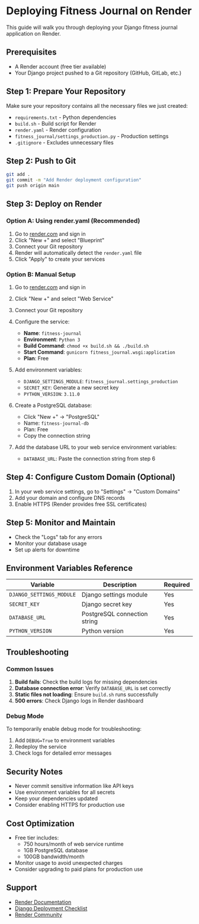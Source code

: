 # Deploying Fitness Journal on Render

This guide will walk you through deploying your Django fitness journal application on Render.

## Prerequisites

- A Render account (free tier available)
- Your Django project pushed to a Git repository (GitHub, GitLab, etc.)

## Step 1: Prepare Your Repository

Make sure your repository contains all the necessary files we just created:

- `requirements.txt` - Python dependencies
- `build.sh` - Build script for Render
- `render.yaml` - Render configuration
- `fitness_journal/settings_production.py` - Production settings
- `.gitignore` - Excludes unnecessary files

## Step 2: Push to Git

```bash
git add .
git commit -m "Add Render deployment configuration"
git push origin main
```

## Step 3: Deploy on Render

### Option A: Using render.yaml (Recommended)

1. Go to [render.com](https://render.com) and sign in
2. Click "New +" and select "Blueprint"
3. Connect your Git repository
4. Render will automatically detect the `render.yaml` file
5. Click "Apply" to create your services

### Option B: Manual Setup

1. Go to [render.com](https://render.com) and sign in
2. Click "New +" and select "Web Service"
3. Connect your Git repository
4. Configure the service:
   - **Name**: `fitness-journal`
   - **Environment**: `Python 3`
   - **Build Command**: `chmod +x build.sh && ./build.sh`
   - **Start Command**: `gunicorn fitness_journal.wsgi:application`
   - **Plan**: Free

5. Add environment variables:
   - `DJANGO_SETTINGS_MODULE`: `fitness_journal.settings_production`
   - `SECRET_KEY`: Generate a new secret key
   - `PYTHON_VERSION`: `3.11.0`

6. Create a PostgreSQL database:
   - Click "New +" → "PostgreSQL"
   - Name: `fitness-journal-db`
   - Plan: Free
   - Copy the connection string

7. Add the database URL to your web service environment variables:
   - `DATABASE_URL`: Paste the connection string from step 6

## Step 4: Configure Custom Domain (Optional)

1. In your web service settings, go to "Settings" → "Custom Domains"
2. Add your domain and configure DNS records
3. Enable HTTPS (Render provides free SSL certificates)

## Step 5: Monitor and Maintain

- Check the "Logs" tab for any errors
- Monitor your database usage
- Set up alerts for downtime

## Environment Variables Reference

| Variable | Description | Required |
|----------|-------------|----------|
| `DJANGO_SETTINGS_MODULE` | Django settings module | Yes |
| `SECRET_KEY` | Django secret key | Yes |
| `DATABASE_URL` | PostgreSQL connection string | Yes |
| `PYTHON_VERSION` | Python version | Yes |

## Troubleshooting

### Common Issues

1. **Build fails**: Check the build logs for missing dependencies
2. **Database connection error**: Verify `DATABASE_URL` is set correctly
3. **Static files not loading**: Ensure `build.sh` runs successfully
4. **500 errors**: Check Django logs in Render dashboard

### Debug Mode

To temporarily enable debug mode for troubleshooting:
1. Add `DEBUG=True` to environment variables
2. Redeploy the service
3. Check logs for detailed error messages

## Security Notes

- Never commit sensitive information like API keys
- Use environment variables for all secrets
- Keep your dependencies updated
- Consider enabling HTTPS for production use

## Cost Optimization

- Free tier includes:
  - 750 hours/month of web service runtime
  - 1GB PostgreSQL database
  - 100GB bandwidth/month
- Monitor usage to avoid unexpected charges
- Consider upgrading to paid plans for production use

## Support

- [Render Documentation](https://render.com/docs)
- [Django Deployment Checklist](https://docs.djangoproject.com/en/stable/howto/deployment/checklist/)
- [Render Community](https://community.render.com/)